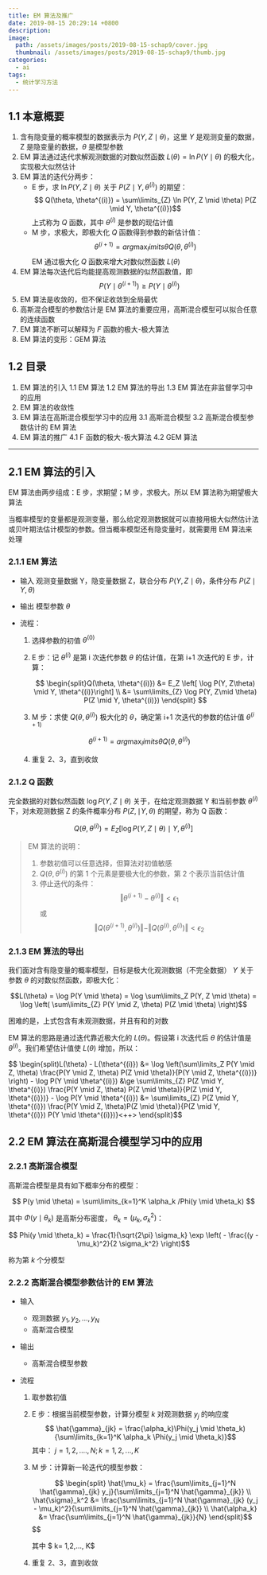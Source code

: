 ```yaml
---
title: EM 算法及推广
date: 2019-08-15 20:29:14 +0800
description:
image:
  path: /assets/images/posts/2019-08-15-schap9/cover.jpg
  thumbnail: /assets/images/posts/2019-08-15-schap9/thumb.jpg
categories:
  - ai
tags:
  - 统计学习方法
---
```


## 1.1 本意概要

1. 含有隐变量的概率模型的数据表示为 $P(Y, Z \mid \theta)$，这里 $Y$ 是观测变量的数据，Z 是隐变量的数据，$\theta$ 是模型参数
2. EM 算法通过迭代求解观测数据的对数似然函数 $L(\theta) = \ln P(Y \mid \theta)$ 的极大化，实现极大似然估计
3. EM 算法的迭代分两步：
   - E 步，求 $\ln P(Y, Z \mid \theta)$ 关于 $P(Z \mid Y, \theta^{(i)})$ 的期望：
     $$ Q(\theta, \theta^{(i)}) = \sum\limits_{Z} \ln P(Y, Z \mid \theta) P(Z \mid Y, \theta^{(i)})$$
     上式称为 $Q$ 函数，其中 $\theta^{(i)}$ 是参数的现估计值
   - M 步，求极大，即极大化 $Q$ 函数得到参数的新估计值：
     $$ \theta^{(i+1)} = arg \max_limits{\theta} Q(\theta, \theta^{(i)}) $$
     EM 通过极大化 $Q$ 函数来增大对数似然函数 $L(\theta)$
4. EM 算法每次迭代后均能提高观测数据的似然函数值，即
   $$ P(Y \mid \theta^{(i+1)}) \ge P(Y \mid \theta^{(i)}) $$
5. EM 算法是收敛的，但不保证收敛到全局最优
6. 高斯混合模型的参数估计是 EM 算法的重要应用，高斯混合模型可以拟合任意的连续函数
7. EM 算法不断可以解释为 $F$ 函数的极大-极大算法
8. EM 算法的变形：GEM 算法

## 1.2 目录

1. EM 算法的引入
   1.1 EM 算法
   1.2 EM 算法的导出
   1.3 EM 算法在非监督学习中的应用
2. EM 算法的收敛性
3. EM 算法在高斯混合模型学习中的应用
   3.1 高斯混合模型
   3.2 高斯混合模型参数估计的 EM 算法
4. EM 算法的推广
   4.1 F 函数的极大-极大算法
   4.2 GEM 算法

---

## 2.1 EM 算法的引入

EM 算法由两步组成：E 步，求期望；M 步，求极大。所以 EM 算法称为期望极大算法

当概率模型的变量都是观测变量，那么给定观测数据就可以直接用极大似然估计法或贝叶期法估计模型的参数。但当概率模型还有隐变量时，就需要用 EM 算法来处理

### 2.1.1 EM 算法

- 输入
  观测变量数据 Y，隐变量数据 Z，联合分布 $P(Y, Z \mid \theta)$，条件分布 $P(Z \mid Y, \theta)$
- 输出
  模型参数 $\theta$
- 流程：

  1. 选择参数的初值 $\theta^{(0)}$
  2. E 步：记 $\theta^{(i)}$ 是第 i 次迭代参数 $\theta$ 的估计值，在第 i+1 次迭代的 E 步，计算：

     $$
     \begin{split}Q(\theta, \theta^{(i)}) &= E_Z \left[ \log P(Y, Z\theta) \mid Y, \theta^{(i)}\right] \\
     &= \sum\limits_{Z} \log P(Y, Z\mid \theta) P(Z \mid Y, \theta^{(i)})
     \end{split}
     $$

  3. M 步：求使 $Q(\theta, \theta^{(i)})$ 极大化的 $\theta$，确定第 i+1 次迭代的参数的估计值 $\theta^{(i+1)}$

  $$ \theta^{(i+1)} = arg \max_limits{\theta} Q(\theta, \theta^{(i)}) $$

  4. 重复 2、3，直到收敛

### 2.1.2 Q 函数

完全数据的对数似然函数 $\log P(Y, Z \mid \theta)$ 关于，在给定观测数据 Y 和当前参数 $\theta^{(i)}$ 下，对未观测数据 Z 的条件概率分布 $P(Z, \mid Y, \theta)$ 的期望，称为 Q 函数：

$$ Q(\theta, \theta^{(i)}) = E_Z \left[ \log P(Y, Z \mid \theta) \mid Y, \theta^{(i)} \right]$$

> EM 算法的说明：
>
> 1. 参数初值可以任意选择，但算法对初值敏感
> 2. $Q(\theta, \theta^{(i)})$ 的第 1 个元素是要极大化的参数，第 2 个表示当前估计值
> 3. 停止迭代的条件：
>    $$ \Vert \theta^{(i+1)} - \theta^{(i)} \Vert < \epsilon_1$$
>    或
>    $$ \Vert Q(\theta^{(i+1)}, \theta^{(i)})\Vert - \Vert Q(\theta^{(i)}, \theta^{(i)}) \Vert < \epsilon_2$$

### 2.1.3 EM 算法的导出

我们面对含有隐变量的概率模型，目标是极大化观测数据（不完全数据） $Y$ 关于参数 $\theta$ 的对数似然函数，即极大化：

$$L(\theta) = \log P(Y \mid \theta) = \log \sum\limits_Z P(Y, Z \mid \theta) = \log \left( \sum\limits_{Z} P(Y \mid Z, \theta) P(Z \mid \theta) \right)$$

困难的是，上式包含有未观测数据，并且有和的对数

EM 算法的思路是通过迭代靠近极大化的 $L(\theta)$。假设第 i 次迭代后 $\theta$ 的估计值是 $\theta^{(i)}$。我们希望估计值使 $L(\theta)$ 增加，所以：

$$ \begin{split)L(\theta) - L(\theta^{(i)}) &= \log \left(\sum\limits_Z P(Y \mid Z, \theta) \frac{P(Y \mid Z, \theta) P(Z \mid \theta)}{P(Y \mid Z, \theta^{(i)})} \right) - \log P(Y \mid \theta^{(i)}) &\ge \sum\limits_{Z} P(Z \mid Y, \theta^{(i)}) \frac{P(Y \mid Z, \theta) P(Z \mid \theta)}{P(Z \mid Y, \theta^{(i)})} - \log P(Y \mid \theta^{(i)}) &= \sum\limits_{Z} P(Z \mid Y, \theta^{(i)}) \frac{P(Y \mid Z, \theta)P(Z \mid \theta)}{P(Z \mid Y, \theta^{(i)}) P(Y \mid \theta^{(i)})}<++> \end{split}$$

## 2.2 EM 算法在高斯混合模型学习中的应用

### 2.2.1 高斯混合模型

高斯混合模型是具有如下概率分布的模型：

$$ P(y \mid \theta) = \sum\limits_{k=1}^K \alpha_k /Phi(y \mid \theta_k) $$

其中 $\Phi(y \mid \theta_k)$ 是高斯分布密度， $\theta_k = (\mu_k, \sigma_k^2)$：

$$ Phi(y \mid \theta_k) = \frac{1}{\sqrt{2\pi} \sigma_k} \exp \left( - \frac{(y - \mu_k)^2}{2 \sigma_k^2} \right)$$

称为第 $k$ 个分模型

### 2.2.2 高斯混合模型参数估计的 EM 算法

- 输入
  - 观测数据 $y_1, y_2, ..., y_N$
  - 高斯混合模型
- 输出
  - 高斯混合模型参数
- 流程

  1. 取参数初值
  2. E 步：根据当前模型参数，计算分模型 $k$ 对观测数据 $y_j$ 的响应度
     $$ \hat{\gamma}_{jk} = \frac{\alpha_k}\Phi(y_j \mid \theta_k){\sum\limits_{k=1}^K \alpha_k \Phi(y_j \mid \theta_k)}$$
     其中： $j = 1, 2, ...., N; k = 1, 2, ..., K$
  3. M 步：计算新一轮迭代的模型参数：

     $$
     \begin{split} \hat{\mu_k} = \frac{\sum\limits_{j=1}^N \hat{\gamma}_{jk} y_j}{\sum\limits_{j=1}^N \hat{\gamma}_{jk}} \\
     \hat{\sigma}_k^2 &= \frac{\sum\limits_{j=1}^N \hat{\gamma}_{jk} (y_j - \mu_k)^2}{\sum\limits_{j=1}^N \hat{\gamma}_{jk}} \\
     \hat{\alpha_k} &= \frac{\sum\limits_{j=1}^N \hat{\gamma}_{jk}}{N}
     \end{split}$$
     $$

     其中 $ k= 1,2,..., K$

  4. 重复 2、3，直到收敛
